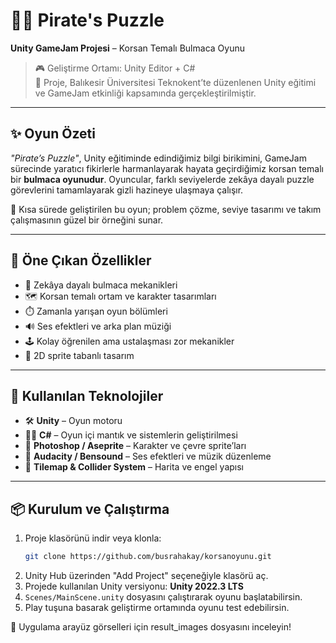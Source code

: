 # 🏴‍☠️ Pirate's Puzzle  
**Unity GameJam Projesi** – Korsan Temalı Bulmaca Oyunu

> 🎮 Geliştirme Ortamı: Unity Editor + C#  
> 📍 Proje, Balıkesir Üniversitesi Teknokent’te düzenlenen Unity eğitimi ve GameJam etkinliği kapsamında gerçekleştirilmiştir.

---

## ✨ Oyun Özeti

_"Pirate’s Puzzle"_, Unity eğitiminde edindiğimiz bilgi birikimini, GameJam sürecinde yaratıcı fikirlerle harmanlayarak hayata geçirdiğimiz korsan temalı bir **bulmaca oyunudur**. Oyuncular, farklı seviyelerde zekâya dayalı puzzle görevlerini tamamlayarak gizli hazineye ulaşmaya çalışır.

🧩 Kısa sürede geliştirilen bu oyun; problem çözme, seviye tasarımı ve takım çalışmasının güzel bir örneğini sunar.

---

## 🎯 Öne Çıkan Özellikler

- 🧠 Zekâya dayalı bulmaca mekanikleri  
- 🗺️ Korsan temalı ortam ve karakter tasarımları  
- ⏱️ Zamanla yarışan oyun bölümleri  
- 🔊 Ses efektleri ve arka plan müziği  
- 🕹️ Kolay öğrenilen ama ustalaşması zor mekanikler  
- 🎨 2D sprite tabanlı tasarım

---

## 🧪 Kullanılan Teknolojiler

- 🛠️ **Unity** – Oyun motoru  
- 🧑‍💻 **C#** – Oyun içi mantık ve sistemlerin geliştirilmesi  
- 🎨 **Photoshop / Aseprite** – Karakter ve çevre sprite’ları  
- 🎼 **Audacity / Bensound** – Ses efektleri ve müzik düzenleme  
- 🧠 **Tilemap & Collider System** – Harita ve engel yapısı  

---

## 📦 **Kurulum ve Çalıştırma**

1. Proje klasörünü indir veya klonla:  
   ```bash
   git clone https://github.com/busrahakay/korsanoyunu.git
   ```
2. Unity Hub üzerinden "Add Project" seçeneğiyle klasörü aç.  
3. Projede kullanılan Unity versiyonu: **Unity 2022.3 LTS**  
4. `Scenes/MainScene.unity` dosyasını çalıştırarak oyunu başlatabilirsin.  
5. Play tuşuna basarak geliştirme ortamında oyunu test edebilirsin.

🔧 Uygulama arayüz görselleri için result_images dosyasını inceleyin!

